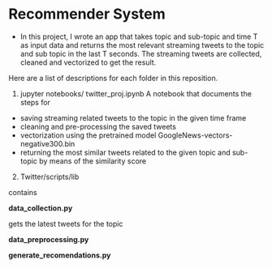 # Recommender System
- In this project, I wrote an app that takes topic and
sub-topic and time T as input data and returns the most relevant streaming
tweets to the topic and sub topic in the last T seconds. The streaming tweets
are collected, cleaned and vectorized to get the result.

Here are a list of descriptions for each folder in this reposition.
1.  jupyter notebooks/
twitter_proj.ipynb
A notebook that documents the steps for 
 - saving  streaming related  tweets to the topic in the given time frame
 - cleaning and pre-processing the saved tweets
 - vectorization using the pretrained model GoogleNews-vectors-negative300.bin
 - returning the most similar tweets related to the given topic and sub-topic by means of the similarity score 
2. Twitter/scripts/lib

contains 

**data_collection.py**

gets the latest tweets for the topic

**data_preprocessing.py**

**generate_recomendations.py**
